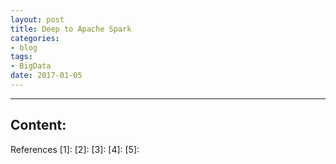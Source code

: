 ```yaml
---
layout: post
title: Deep to Apache Spark
categories:
- blog
tags:
- BigData
date: 2017-01-05
---
```




---
Content:
---

References
[1]:
[2]:
[3]:
[4]:
[5]:
